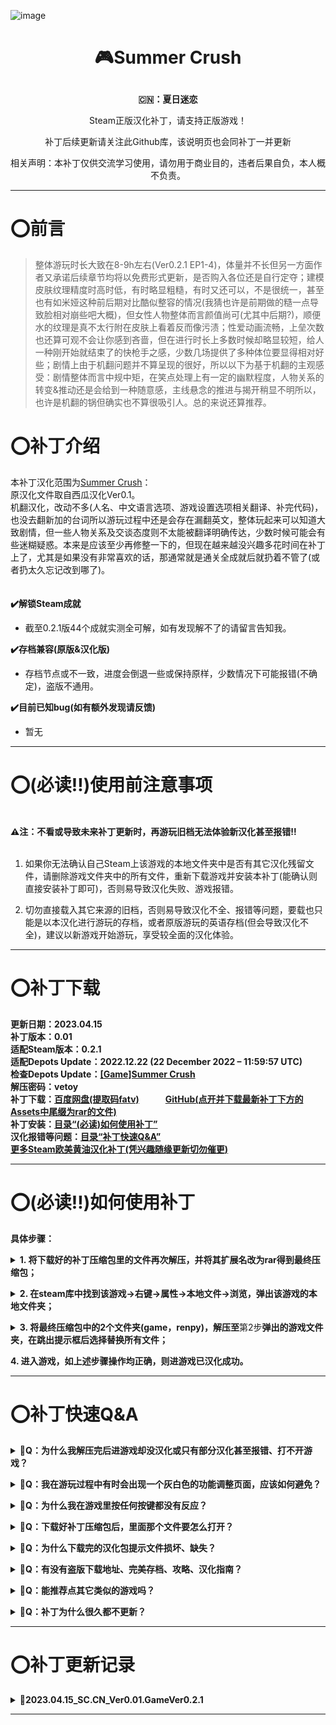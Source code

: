 ![image]()
# <p align="center">:video_game:Summer Crush</p>
**<p align="center">:cn:：夏日迷恋</p>**
<p align="center">Steam正版汉化补丁，请支持正版游戏！</p>
<p align="center">补丁后续更新请关注此Github库，该说明页也会同补丁一并更新</p>
<p align="center">相关声明：本补丁仅供交流学习使用，请勿用于商业目的，违者后果自负，本人概不负责。</p>

***

# :o:前言
> 整体游玩时长大致在8-9h左右(Ver0.2.1 EP1-4)，体量并不长但另一方面作者又承诺后续章节均将以免费形式更新，是否购入各位还是自行定夺；建模皮肤纹理精度时高时低，有时略显粗糙，有时又还可以，不是很统一，甚至也有如米娅这种前后期对比酷似整容的情况(我猜也许是前期做的糙一点导致脸相对崩些吧大概)，但女性人物整体而言颜值尚可(尤其中后期?)，顺便水的纹理是真不太行附在皮肤上看着反而像污渍；性爱动画流畅，上垒次数也还算可观不会让你感到吝啬，但在进行时长上多数时候却略显较短，给人一种刚开始就结束了的快枪手之感，少数几场提供了多种体位要显得相对好些；剧情上由于机翻问题并不算呈现的很好，所以以下为基于机翻的主观感受：剧情整体而言中规中矩，在笑点处理上有一定的幽默程度，人物关系的转变&推动还是会给到一种随意感，主线悬念的推进与揭开稍显不明所以，也许是机翻的锅但确实也不算很吸引人。总的来说还算推荐。

# :o:补丁介绍
本补丁汉化范围为[Summer Crush](https://store.steampowered.com/app/2163060/Summer_Crush/)：
<br>原汉化文件取自西瓜汉化Ver0.1。<br>机翻汉化，改动不多(人名、中文语言选项、游戏设置选项相关翻译、补完代码)，也没去翻新加的台词所以游玩过程中还是会存在漏翻英文，整体玩起来可以知道大致剧情，但一些人物关系及交谈态度则不太能被翻译明确传达，少数时候可能会有些迷糊疑惑。本来是应该至少再修整一下的，但现在越来越没兴趣多花时间在补丁上了，尤其是如果没有非常喜欢的话，那通常就是通关全成就后就扔着不管了(或者扔太久忘记改到哪了)。
<br><br><br>
**:heavy_check_mark:解锁Steam成就**
- 截至0.2.1版44个成就实测全可解，如有发现解不了的请留言告知我。

**:heavy_check_mark:存档兼容(原版&汉化版)**
- 存档节点或不一致，进度会倒退一些或保持原样，少数情况下可能报错(不确定)，盗版不通用。

**:heavy_check_mark:目前已知bug(如有额外发现请反馈)**
- 暂无

***

# :o:(必读:bangbang:)使用前注意事项
<br>**:warning:注：不看或导致未来补丁更新时，再游玩旧档无法体验新汉化甚至报错:bangbang:**<br>
<br>
1. 如果你无法确认自己Steam上该游戏的本地文件夹中是否有其它汉化残留文件，请删除游戏文件夹中的所有文件，重新下载游戏并安装本补丁(能确认则直接安装补丁即可)，否则易导致汉化失败、游戏报错。

2. 切勿直接载入其它来源的旧档，否则易导致汉化不全、报错等问题，要载也只能是以本汉化进行游玩的存档，或者原版游玩的英语存档(但会导致汉化不全)，建议以新游戏开始游玩，享受较全面的汉化体验。

***

# :o:补丁下载
**更新日期：2023.04.15
<br>补丁版本：0.01
<br>适配Steam版本：0.2.1
<br>适配Depots Update：2022.12.22 (22 December 2022 – 11:59:57 UTC)
<br>检查Depots Update：[[Game]Summer Crush](https://steamdb.info/depot/2163061/manifests/)
<br>解压密码：vetoy
<br>补丁下载：[百度网盘(提取码fatv)](https://pan.baidu.com/s/1TBcGDwgNGNpfIEm0xAbA2A)　　　[GitHub(点开并下载最新补丁下方的Assets中尾缀为rar的文件)](https://github.com/Vetoyi/CN_Patch.Summer_Crush/releases)
<br>补丁安装：[目录“(必读)如何使用补丁”](https://github.com/Vetoyi/CN_Patch.Summer_Crush#o必读bangbang如何使用补丁)
<br>汉化报错等问题：[目录“补丁快速Q&A”](https://github.com/Vetoyi/CN_Patch.Summer_Crush#o补丁快速qa)
<br>[更多Steam欧美黄油汉化补丁(凭兴趣随缘更新切勿催更)](https://github.com/Vetoyi/CN_Patch.RenPy_Games)**

***

# :o:(必读:bangbang:)如何使用补丁
**具体步骤：**

**<details><summary>1. 将下载好的补丁压缩包里的文件再次解压，并将其扩展名改为rar得到最终压缩包；</summary>**
>下图仅为举例，请结合实际根据补丁汉化的游戏进行调整
> ![image](https://github.com/Vetoyi/CN_Patch.Being_A_DIK/blob/main/(%E5%BF%85%E8%AF%BB%E2%80%BC%EF%B8%8F)%E5%A6%82%E4%BD%95%E4%BD%BF%E7%94%A8%E8%A1%A5%E4%B8%81/01.jpg)
> ![image](https://github.com/Vetoyi/CN_Patch.Being_A_DIK/blob/main/(%E5%BF%85%E8%AF%BB%E2%80%BC%EF%B8%8F)%E5%A6%82%E4%BD%95%E4%BD%BF%E7%94%A8%E8%A1%A5%E4%B8%81/02.jpg)</details>

**<details><summary>2. 在steam库中找到该游戏→右键→属性→本地文件→浏览，弹出该游戏的本地文件夹；</summary>**
>下图仅为举例，请结合实际根据补丁汉化的游戏进行调整
> <br>![image](https://github.com/Vetoyi/CN_Patch.Being_A_DIK/blob/main/(%E5%BF%85%E8%AF%BB%E2%80%BC%EF%B8%8F)%E5%A6%82%E4%BD%95%E4%BD%BF%E7%94%A8%E8%A1%A5%E4%B8%81/03.jpg)
> ![image](https://github.com/Vetoyi/CN_Patch.Being_A_DIK/blob/main/(%E5%BF%85%E8%AF%BB%E2%80%BC%EF%B8%8F)%E5%A6%82%E4%BD%95%E4%BD%BF%E7%94%A8%E8%A1%A5%E4%B8%81/04.jpg)</details>

**<details><summary>3. 将最终压缩包中的2个文件夹(game，renpy)，解压至**第2步**弹出的游戏文件夹，在跳出提示框后选择替换所有文件；</summary>**
>下图仅为举例，请结合实际根据补丁汉化的游戏进行调整
> ![image](https://github.com/Vetoyi/CN_Patch.Being_A_DIK/blob/main/(%E5%BF%85%E8%AF%BB%E2%80%BC%EF%B8%8F)%E5%A6%82%E4%BD%95%E4%BD%BF%E7%94%A8%E8%A1%A5%E4%B8%81/05.jpg)
</details>

**4. 进入游戏，如上述步骤操作均正确，则进游戏已汉化成功。**

***

# :o:补丁快速Q&A
**<details><summary>:red_circle:Q：为什么我解压完后进游戏却没汉化或只有部分汉化甚至报错、打不开游戏？</summary>**
> :green_circle:A：确认是否完成以下所有操作，如果全部都做到却还不行，再留言反馈：
> 1. 根据[目录“(必读)如何使用补丁”](https://github.com/Vetoyi/CN_Patch.Summer_Crush#o必读bangbang如何使用补丁)正确解压最新汉化补丁，别把文件放错位置，否则你可能会报错连游戏都打不开；
> 
> 2. 如果你无法确认自己Steam上该游戏的本地文件夹中是否有其它汉化残留文件，请删除该游戏文件夹中的所有文件，重新下载游戏并安装本补丁(能确认则直接安装补丁即可)；
>>下图仅为举例，请结合实际根据补丁汉化的游戏进行调整
>>![image](https://github.com/Vetoyi/CN_Patch.Being_A_DIK/blob/main/%E8%A1%A5%E4%B8%81%E5%BF%AB%E9%80%9FQ%26A/01.jpg)
> 3. 以上步骤均完成后，则应已有汉化，如为第一次使用本汉化补丁，切勿直接载入其它来源的旧档，否则易导致汉化不全、报错等问题，要载也只能是以本汉化进行游玩的存档，或者原版游玩的英语存档(但会导致汉化不全)，建议以新游戏开始游玩，享受较全面的汉化体验。</details>

**<details><summary>:red_circle:Q：我在游玩过程中有时会出现一个灰白色的功能调整页面，应该如何避免？</summary>**
> :green_circle:A：确保你没有开启大写锁定及中文输入法，要是开了大写锁定再按`“g”键`就会进功能页(`“Shift+g”键`也会)，这里通常是用来调整画面渲染方式的，如果你的游戏画面时常卡顿滞留，就可以在这里进行调试；但如果你并不需要而只是误进，那么每次一进到该页面就请直接点击下方的`“返回游戏/Return”键`退出该页面。
> 通常只需要关闭大写锁定就能避免该问题，但如果还是不行，请试着重复按几遍`“Shift”键`或`“Shift+Tab”键`，或者按一遍`“Shift+g”键`也可以，在这之后再按`“g”键`应该就正常了。
>> ![image](https://github.com/Vetoyi/CN_Patch.Being_A_DIK/blob/main/%E8%A1%A5%E4%B8%81%E5%BF%AB%E9%80%9FQ%26A/04.jpg)</details>

**<details><summary>:red_circle:Q：为什么我在游戏里按任何按键都没有反应？</summary>**
> :green_circle:A：你可能开启了中文输入法，请将其关闭并切换保持在英语键盘(如下图所示，没有请自行百度)；如果你没有也不愿意装英语键盘，请试着把你的输入法状态调整为英语，再进游戏也许能正常按按键键，但如果不行请花时间研究一下英语键盘。
>> ![image](https://github.com/Vetoyi/CN_Patch.Being_A_DIK/blob/main/%E8%A1%A5%E4%B8%81%E5%BF%AB%E9%80%9FQ%26A/03.jpg)</details>

**<details><summary>:red_circle:Q：下载好补丁压缩包后，里面那个文件要怎么打开？</summary>**
> :green_circle:A：百度“如何更改文件扩展名”，学会之后将下载好的补丁压缩包里的文件的扩展名改为rar，并对其再次解压得到最终压缩包；如果你连压缩包都打不开，请百度并下载个压缩包软件。</details>

**<details><summary>:red_circle:Q：为什么下载完的汉化包提示文件损坏、缺失？</summary>**
> :green_circle:A：说明你下载的过程或者电脑环境有问题，可能是杀毒软件等因素，需要你自行研究，我也无能为力。</details>

**<details><summary>:red_circle:Q：有没有盗版下载地址、完美存档、攻略、汉化指南？</summary>**
> :green_circle:A：没有别问，我只分享汉化补丁。</details>

**<details><summary>:red_circle:Q：能推荐点其它类似的游戏吗？</summary>**
> :green_circle:A：这个还是交给评论区的各位推荐吧，大家的黄油阅历肯定比我要丰富。</details>

**<details><summary>:red_circle:Q：补丁为什么很久都不更新？</summary>**
> :green_circle:A：摸鱼善哉，请勿催更，我不会保证有什么更新速度或者后续更新，甚至可能以后游戏出新版本导致补丁无法适配了我都不会更新，但既然现在能玩就抓紧好好享乐吧！</details>

***

# :o:补丁更新记录
**<details><summary>:beginner:2023.04.15_SC.CN_Ver0.01.GameVer0.2.1</summary>**
- 首次发布补丁
- 修改人名翻译
- 修改设置选项翻译</details>

***
